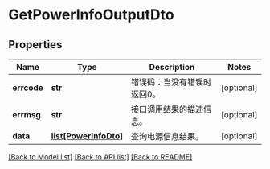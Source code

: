 # GetPowerInfoOutputDto

## Properties
Name | Type | Description | Notes
------------ | ------------- | ------------- | -------------
**errcode** | **str** | 错误码：当没有错误时返回0。 | [optional] 
**errmsg** | **str** | 接口调用结果的描述信息。 | [optional] 
**data** | [**list[PowerInfoDto]**](PowerInfoDto.md) | 查询电源信息结果。 | [optional] 

[[Back to Model list]](../README.md#documentation-for-models) [[Back to API list]](../README.md#documentation-for-api-endpoints) [[Back to README]](../README.md)


